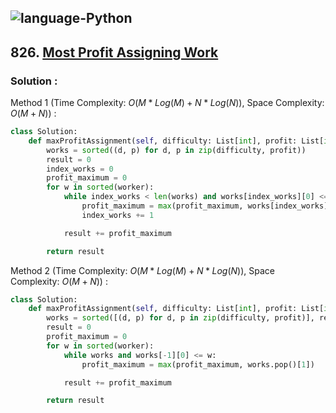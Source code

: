 ![language-Python](https://img.shields.io/badge/Python-ffd43b?style=for-the-badge&logo=PYTHON)
---

## 826. [Most Profit Assigning Work](https://leetcode.com/problems/most-profit-assigning-work)

### Solution :

Method 1 (Time Complexity: $O(M*Log(M)+N*Log(N))$, Space Complexity: $O(M+N)$) :
```python
class Solution:
    def maxProfitAssignment(self, difficulty: List[int], profit: List[int], worker: List[int]) -> int:
        works = sorted((d, p) for d, p in zip(difficulty, profit))
        result = 0
        index_works = 0
        profit_maximum = 0
        for w in sorted(worker):
            while index_works < len(works) and works[index_works][0] <= w:
                profit_maximum = max(profit_maximum, works[index_works][1])
                index_works += 1

            result += profit_maximum

        return result
```

Method 2 (Time Complexity: $O(M*Log(M)+N*Log(N))$, Space Complexity: $O(M+N)$) :
```python
class Solution:
    def maxProfitAssignment(self, difficulty: List[int], profit: List[int], worker: List[int]) -> int:
        works = sorted([(d, p) for d, p in zip(difficulty, profit)], reverse=True)
        result = 0
        profit_maximum = 0
        for w in sorted(worker):
            while works and works[-1][0] <= w:
                profit_maximum = max(profit_maximum, works.pop()[1])

            result += profit_maximum

        return result
```
